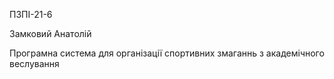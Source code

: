 ПЗПІ-21-6

Замковий Анатолій

Програмна система для організації спортивних змаганнь з академічного веслування
